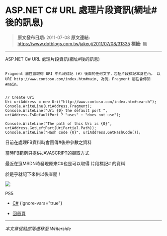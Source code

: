 # ASP.NET C# URL 處理片段資訊(網址#後的訊息)

> **原文發布日期:** 2011-07-08
> **原文連結:** https://www.dotblogs.com.tw/jakeuj/2011/07/08/31335
> **標籤:** 無

---

ASP.NET C# URL 處理片段資訊(網址#後的訊息)

```

Fragment 屬性會取得 URI 中片段標記 (#) 後面的任何文字，包括片段標記本身在內。 以 URI http://www.contoso.com/index.htm#main, 為例，Fragment 屬性會傳回 #main。
```

```

// Create Uri
Uri uriAddress = new Uri("http://www.contoso.com/index.htm#search");
Console.WriteLine(uriAddress.Fragment);
Console.WriteLine("Uri {0} the default port ", uriAddress.IsDefaultPort ? "uses" : "does not use");

Console.WriteLine("The path of this Uri is {0}", uriAddress.GetLeftPart(UriPartial.Path));
Console.WriteLine("Hash code {0}", uriAddress.GetHashCode());
```

日前在處理FB資料時會回傳#後帶參數之資料

當時FB範例只提供JAVASCRIPT的擷取方式

最近在逛MSDN時發現原來C#也是可以取得 片段標記# 的資料

於是乎就記下來供以後查閱！

![](https://card.psnprofiles.com/1/jakeuj.png)

PS5

* [C#](/jakeuj/Tags?qq=C%23)
{ignore-vars="true"}

* [回首頁](/jakeuj)

---

*本文章從點部落遷移至 Writerside*
